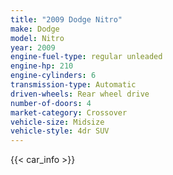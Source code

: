 ```yaml
---
title: "2009 Dodge Nitro"
make: Dodge
model: Nitro
year: 2009
engine-fuel-type: regular unleaded
engine-hp: 210
engine-cylinders: 6
transmission-type: Automatic
driven-wheels: Rear wheel drive
number-of-doors: 4
market-category: Crossover
vehicle-size: Midsize
vehicle-style: 4dr SUV
---
```


{{< car_info >}}
